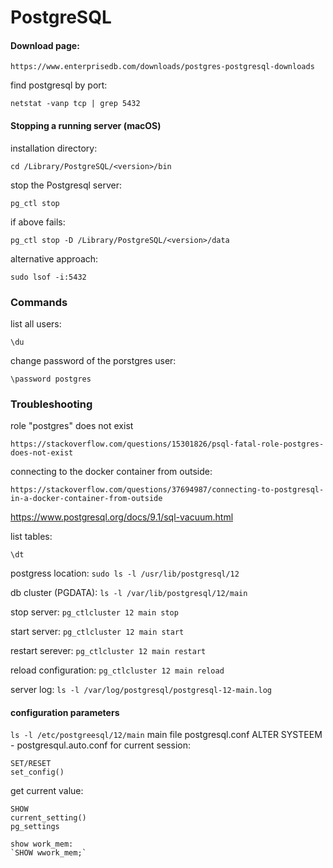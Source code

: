 # PostgreSQL

#### Download page:
```
https://www.enterprisedb.com/downloads/postgres-postgresql-downloads
```
find postgresql by port:
```
netstat -vanp tcp | grep 5432
```

#### Stopping a running server (macOS)
installation directory:
```
cd /Library/PostgreSQL/<version>/bin
```
stop the Postgresql server:
```
pg_ctl stop
```
if above fails:
```
pg_ctl stop -D /Library/PostgreSQL/<version>/data
```
alternative approach:
```
sudo lsof -i:5432
```

### Commands
list all users:
```
\du
```
change password of the porstgres user:
```
\password postgres
```
### Troubleshooting
role "postgres" does not exist
```
https://stackoverflow.com/questions/15301826/psql-fatal-role-postgres-does-not-exist
```
connecting to the docker container from outside:
```
https://stackoverflow.com/questions/37694987/connecting-to-postgresql-in-a-docker-container-from-outside
```
https://www.postgresql.org/docs/9.1/sql-vacuum.html

list tables:
```
\dt
```
postgress location:
`sudo ls -l /usr/lib/postgresql/12`

db cluster (PGDATA): 
`ls -l /var/lib/postgresql/12/main`

stop server:
`pg_ctlcluster 12 main stop`

start server: 
`pg_ctlcluster 12 main start`

restart serever: 
`pg_ctlcluster 12 main restart`

reload configuration:
`pg_ctlcluster 12 main reload`

server log:
`ls -l /var/log/postgresql/postgresql-12-main.log`

#### configuration parameters
`ls -l /etc/postgreesql/12/main`
main file postgresql.conf
ALTER SYSTEEM - postgresqul.auto.conf
for current session:
```
SET/RESET
set_config()
```
get current value:
```
SHOW
current_setting()
pg_settings

show work_mem:
`SHOW wwork_mem;`

